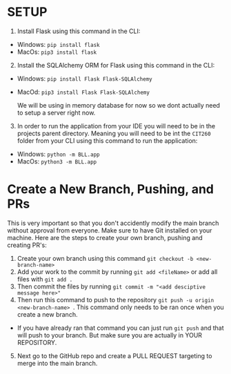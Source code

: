 # SETUP
1. Install Flask using this command in the CLI:
* Windows: `pip install flask`
* MacOs: `pip3 install flask`

2. Install the SQLAlchemy ORM for Flask using this command in the CLI:
* Windows: `pip install Flask Flask-SQLAlchemy`
* MacOd: `pip3 install Flask Flask-SQLAlchemy`

    We will be using in memory database for now so we dont actually need to setup a server right now.

3. In order to run the application from your IDE you will need to be in the projects parent directory. Meaning you will need to be int the `CIT260` folder from your CLI using this command to run the application:
* Windows: `python -m BLL.app`
* MacOs: `python3 -m BLL.app`

# Create a New Branch, Pushing, and PRs
This is very important so that you don't accidently modify the main branch without approval from everyone. Make sure to have Git installed on your machine. Here are the steps to create your own branch, pushing and creating PR's:
1. Create your own branch using this command `git checkout -b <new-branch-name>
`
2. Add your work to the commit by running `git add <fileName>` or add all files with `git add .`
3. Then commit the files by running `git commit -m "<add desciptive message here>"`
4. Then run this command to push to the repository `git push -u origin <new-branch-name>
`. This command only needs to be ran once when you create a new branch. 
* If you have already ran that command you can just run `git push` and that will push to your branch. But make sure you are actually in YOUR REPOSITORY.

5. Next go to the GitHub repo and create a PULL REQUEST targeting to merge into the main branch.